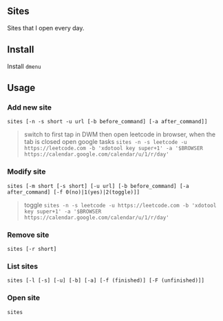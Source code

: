 ## Sites
Sites that I open every day.
## Install
Install `dmenu`
## Usage
### Add new site
`sites [-n -s short -u url [-b before_command] [-a after_command]]`
>switch to first tap in DWM then open leetcode in browser, when the tab is closed open google tasks
 `sites -n -s leetcode -u https://leetcode.com -b 'xdotool key super+1' -a '$BROWSER https://calendar.google.com/calendar/u/1/r/day'`

### Modify site
`sites [-m short [-s short] [-u url] [-b before_command] [-a after_command] [-f 0(no)|1(yes)|2(toggle)]]`
> toggle
 `sites -n -s leetcode -u https://leetcode.com -b 'xdotool key super+1' -a '$BROWSER https://calendar.google.com/calendar/u/1/r/day'`

### Remove site
`sites [-r short]`

### List sites
`sites [-l [-s] [-u] [-b] [-a] [-f (finished)] [-F (unfinished)]]`
### Open site
`sites`
